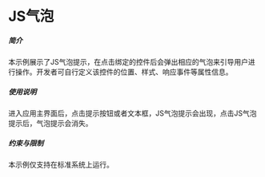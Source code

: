 # JS气泡<a name="ZH-CN_TOPIC_0000001175858131"></a>

##### 简介<a name="section104mcpsimp"></a>

本示例展示了JS气泡提示，在点击绑定的控件后会弹出相应的气泡来引导用户进行操作。开发者可自行定义该控件的位置、样式、响应事件等属性信息。

##### 使用说明<a name="section107mcpsimp"></a>

进入应用主界面后，点击提示按钮或者文本框，JS气泡提示会出现，点击JS气泡提示后，气泡提示会消失。

##### 约束与限制<a name="section110mcpsimp"></a>

本示例仅支持在标准系统上运行。

